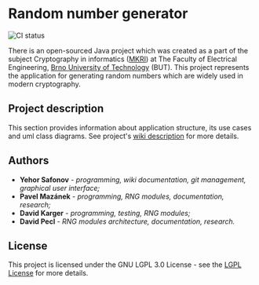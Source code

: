 # Random number generator
![CI status](https://img.shields.io/badge/build-passing-brightgreen.svg)

There is an open-sourced Java project which was created as a part of the subject Cryptography in informatics ([MKRI](https://www.vutbr.cz/en/students/courses/detail/133999)) at The Faculty of Electrical Engineering, [Brno University of Technology](https://www.vutbr.cz/en/) (BUT). This project represents the application for generating random numbers which are widely used in modern cryptography.

## Project description

This section provides information about application structure, its use cases and uml class diagrams.
See project's [wiki description](https://github.com/ysafonov/RandomNumberGenerator/wiki) for more details.

## Authors

* **Yehor Safonov** - *programming, wiki documentation, git management, graphical user interface;*
* **Pavel Mazánek** - *programming, RNG modules, documentation, research;*
* **David Karger** - *programming, testing, RNG modules;*
* **David Pecl** - *RNG modules architecture, documentation, research.*

## License

This project is licensed under the GNU LGPL 3.0 License - see the [LGPL License](https://www.gnu.org/licenses/lgpl-3.0.en.html) for more details.
